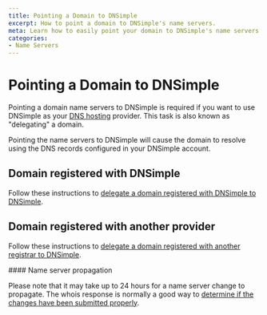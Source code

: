 ```yaml
---
title: Pointing a Domain to DNSimple
excerpt: How to point a domain to DNSimple's name servers.
meta: Learn how to easily point your domain to DNSimple's name servers with our step-by-step guide, ensuring seamless management of your online presence.
categories:
- Name Servers
---
```


# Pointing a Domain to DNSimple

Pointing a domain name servers to DNSimple is required if you want to use DNSimple as your [DNS hosting](https://dnsimple.com) provider. This task is also known as "delegating" a domain.

Pointing the name servers to DNSimple will cause the domain to resolve using the DNS records configured in your DNSimple account.

## Domain registered with DNSimple

Follow these instructions to [delegate a domain registered with DNSimple to DNSimple](/articles/delegating-dnsimple-registered/).

## Domain registered with another provider

Follow these instructions to [delegate a domain registered with another registrar to DNSimple](/articles/delegating-dnsimple-hosted).

<note>
#### Name server propagation

Please note that it may take up to 24 hours for a name server change to propagate. The whois response is normally a good way to [determine if the changes have been submitted properly](/articles/domain-resolution-issues/).
</note>
